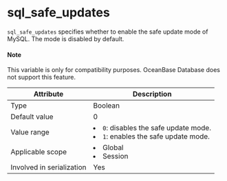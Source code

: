 # sql_safe_updates

`sql_safe_updates` specifies whether to enable the safe update mode of MySQL. The mode is disabled by default.

  <main id="notice" type='explain'>
    <h4>Note</h4>
    <p>This variable is only for compatibility purposes. OceanBase Database does not support this feature. </p>
  </main>

| **Attribute** | **Description** |
|---------|--------------------------------------------------------------------------------------------------------------------------|
| Type | Boolean |
| Default value | 0 |
| Value range | <li> `0`: disables the safe update mode.   <li> `1`: enables the safe update mode. |
| Applicable scope | <li> Global   <li> Session |
| Involved in serialization | Yes |
